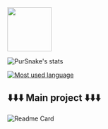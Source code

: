 <div id="header" align="left">
  <img src="https://tenor.com/view/mandela-catalogue-sr-pelo-meme-dancing-gif-gif-26127073.gif" width="100"/>
</div>

![PurSnake's stats](https://github-readme-stats.vercel.app/api?username=PurSnake&show_icons=true&theme=synthwave)


[![Most used language](https://github-readme-stats.vercel.app/api/top-langs/?username=PurSnake&langs_count=7&theme=synthwave)](https://github.com/anuraghazra/github-readme-stats) 
##  ⬇️⬇️⬇️ Main project ⬇️⬇️⬇️
![Readme Card](https://github-readme-stats.vercel.app/api/pin/?username=grafexteam&repo=fnf-grafex&theme=synthwave)
